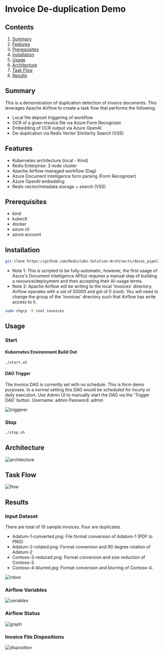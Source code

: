 # Invoice De-duplication Demo

## Contents
1.  [Summary](#summary)
2.  [Features](#features)
3.  [Prerequisites](#prerequisites)
4.  [Installation](#installation)
5.  [Usage](#usage)
6.  [Architecture](#architecture)
7.  [Task Flow](#flow)
8.  [Results](#results)


## Summary <a name="summary"></a>
This is a demonstration of duplication detection of invoice documents.  This leverages Apache Airflow to create a task flow that performs the following:
- Local file deposit triggering of workflow
- OCR of a given invoice file via Azure Form Recognizer
- Embedding of OCR output via Azure OpenAI
- De-duplication via Redis Vector Similarity Search (VSS)

## Features <a name="features"></a>
- Kubernetes architecture (local - Kind) 
- Redis Enterprise: 3 node cluster
- Apache Airflow-managed workflow (Dag)
- Azure Document Intelligence form parsing (Form Recognizer)
- Azure OpenAI embedding
- Redis vector/metadata storage + search (VSS)

## Prerequisites <a name="prerequisites"></a>
- kind
- kubectl
- docker
- azure cli
- azure account

## Installation <a name="installation"></a>
```bash
git clone https://github.com/Redislabs-Solution-Architects/docai_pipeline.git && cd docai_pipeline
```
- Note 1:  This is scripted to be fully-automatic; however, the first usage of Azure's Document Intelligence API(s) requires a manual step of building a resource/deployment and then accepting their AI-usage terms.
- Note 2:  Apache Airflow will be writing to the local 'invoices' directory.  Airflow operates with a uid of 50000 and gid of 0 (root).  You will need to change the group of the 'invoices' directory such that Airflow has write access to it.
```bash
sudo chgrp -R root invoices
```

## Usage <a name="usage"></a>
### Start
#### Kubernetes Environment Build Out
```bash
./start.sh
```
#### DAG Trigger
The Invoice DAG is currently set with no schedule.  This is form demo purposes.  In a normal setting this DAG would be scheduled for hourly or daily execution.  Use Admin UI to manually start the DAG via the 'Trigger DAG' button.  Username: admin  Password: admin

![triggerer](./images/triggerer.png)

### Stop
```bash
./stop.sh
```

## Architecture <a name="architecture"></a>
![architecture](./images/Docai_Arch.jpg)  

## Task Flow <a name="flow"></a>
![flow](./images/Docai_Flow.jpg) 

## Results <a name="results"></a>
### Input Dataset
There are total of 10 sample invoices.  Four are duplicates.
- Adatum-1-converted.png:  File format conversion of Adatum-1 (PDF to PNG)
- Adatum-2-rotated.png:  Format conversion and 90 degree rotation of Adatum-2
- Contoso-3-reduced.png:  Format conversion and size reduction of Contoso-3.
- Contoso-4-blurred.jpg:  Format conversion and blurring of Contoso-4.

![inbox](./images/inbox.png) 

### Airflow Variables
![variables](./images/variables.png)

### Airflow Status
![graph](./images/graph.png) 

### Invoice File Dispositions
![disposition](./images/disposition.png) 

